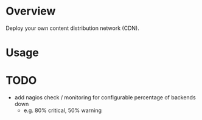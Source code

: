 # Overview

Deploy your own content distribution network (CDN).


# Usage


# TODO
- add nagios check / monitoring for configurable percentage of backends down
  - e.g. 80% critical, 50% warning
